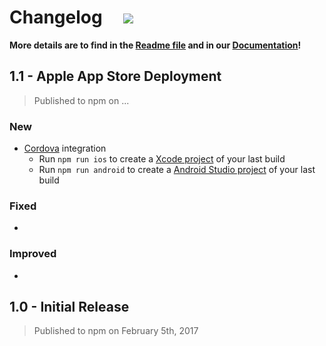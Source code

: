 # Changelog &nbsp;&nbsp;&nbsp; [![](https://img.shields.io/npm/v/app-framework.svg)](https://www.npmjs.com/package/app-framework)

**More details are to find in the [Readme file](README.md) and in our [Documentation](DOCUMENTATION.md)!**

## 1.1 - Apple App Store Deployment

> Published to npm on ...

### New

- [Cordova](https://cordova.apache.org/) integration
  - Run `npm run ios` to create a [Xcode project](https://developer.apple.com/xcode/) of your last build
  - Run `npm run android` to create a [Android Studio project](https://developer.android.com/studio/) of your last build

### Fixed

- 

### Improved

- 

## 1.0 - Initial Release

> Published to npm on February 5th, 2017
